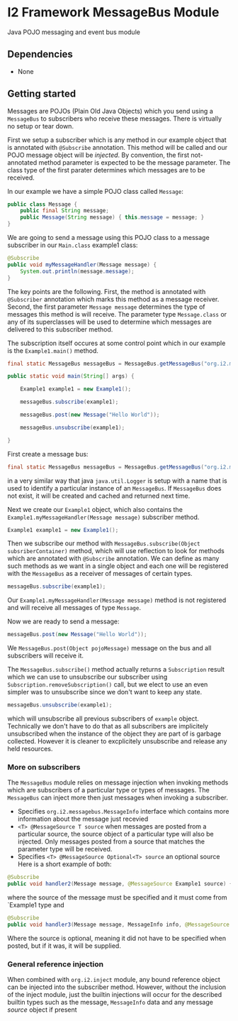 # I2 Framework MessageBus Module
Java POJO messaging and event bus module

## Dependencies
* None

## Getting started
Messages are POJOs (Plain Old Java Objects) which you send using a `MessageBus` to subscribers  who receive these messages. There is virtually no setup or tear down.

First we setup a subscriber which is any method in our example object that is annotated with `@Subscribe` annotation. This method will be called and our POJO message object will be *injected*. By convention, the first not-annotated method parameter is expected to be the message parameter. The class type of the first parater determines which messages are to be received.

In our example we have a simple POJO class called `Message`:
```java
public class Message {
	public final String message;
	public Message(String message) { this.message = message; }
}
```
We are going to send a message using this POJO class to a message subscriber in our `Main.class` example1 class:
```java
@Subscribe
public void myMessageHandler(Message message) {
	System.out.println(message.message);
}
```
The key points are the following. First, the method is annotated with `@Subscriber` annotation which marks this method as a message receiver. Second, the first parameter `Message message` determines the type of messages this method is will receive. The parameter type `Message.class` or any of its superclasses will be used to determine which messages are delivered to this subscriber method.

The subscription itself occures at some control point which in our example is the `Example1.main()` method. 
```java
final static MessageBus messageBus = MessageBus.getMessageBus("org.i2.messagebus.tutorials.tutorial1");

public static void main(String[] args) {

	Example1 example1 = new Example1();

	messageBus.subscribe(example1);

	messageBus.post(new Message("Hello World"));

	messageBus.unsubscribe(example1);

}
```
First create a message bus:
```java
final static MessageBus messageBus = MessageBus.getMessageBus("org.i2.messagebus.tutorials.tutorial1");
```
in a very similar way that java `java.util.Logger` is setup with a name that is used to identify a particular instance of an `MessageBus`. If `MessageBus` does not exist, it will be created and cached and returned next time.

Next we create our `Example1` object, which also contains the `Example1.myMessageHandler(Message message)` subscriber method. 
```java
Example1 example1 = new Example1();
```
Then we subscribe our method with `MessageBus.subscribe(Object subsriberContainer)` method, which will use reflection to look for methods which are annotated with `@Subscribe` annotation. We can define as many such methods as we want in a single object and each one will be registered with the `MessageBus` as a receiver of messages of certain types. 
```java
messageBus.subscribe(example1);
```
Our `Example1.myMessageHandler(Message message)` method is not registered and will receive all messages of type `Message`.

Now we are ready to send a message:
```java
messageBus.post(new Message("Hello World"));
```
We `MessageBus.post(Object pojoMessage)` message on the bus and all subscribers will receive it. 

The `MessageBus.subscribe()` method actually returns a `Subscription` result which we can use to unsubscribe our subscriber using `Subscription.removeSubscription()` call, but we elect to use an even simpler was to unsubscribe since we don't want to keep any state.
```java
messageBus.unsubscribe(example1);
```
which will unsubscribe all previous subscribers of `example` object. Technically we don't have to do that as all subscribers are implicitely unsubscribed when the instance of the object they are part of is garbage collected. However it is cleaner to excplicitely unsubscribe and release any held resources.

### More on subscribers
The `MessageBus` module relies on message injection when invoking methods which are subscribers of a particular type or types of messages. The `MessageBus` can inject more then just messages when invoking a subscriber. 
* Specifies `org.i2.messagebus.MessageInfo` interface which contains more information about the message just recevied
* `<T> @MessageSource T source` when messages are posted from a particular source, the source object of a particular type will also be injected. Only messages posted from a source that matches the parameter type will be received. 
* Specifies `<T> @MessageSource Optional<T> source` an optional source 
Here is a short example of both:
```java
@Subscribe
public void handler2(Message message, @MessageSource Example1 source) {}
```
where the source of the message must be specified and it must come from `Example1 type and
```java
@Subscribe
public void handler3(Message message, MessageInfo info, @MessageSource Optional<Example1> source) {
```
Where the source is optional, meaning it did not have to be specified when posted, but if it was, it will be supplied. 

### General reference injection
When combined with `org.i2.inject` module, any bound reference object can be injected into the subscriber method. However,  without the inclusion of the inject module, just the builtin injections will occur for the described builtin types such as the message, `MessageInfo` data and any message *source* object if present

